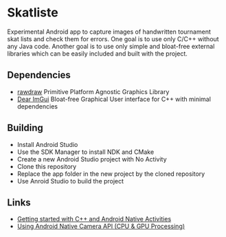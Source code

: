 # Skatliste

Experimental Android app to capture images of handwritten tournament skat lists and check them for errors. One goal is to use only C/C++ without any Java code. Another goal is to use only simple and bloat-free external libraries which can be easily included and built with the project.

## Dependencies

* [rawdraw](https://github.com/cntools/rawdraw) Primitive Platform Agnostic Graphics Library
* [Dear ImGui](https://github.com/ocornut/imgui) Bloat-free Graphical User interface for C++ with minimal dependencies

## Building

* Install Android Studio
* Use the SDK Manager to install NDK and CMake
* Create a new Android Studio project with No Activity
* Clone this repository
* Replace the app folder in the new project by the cloned repository
* Use Anroid Studio to build the project

## Links

* [Getting started with C++ and Android Native Activities](https://medium.com/androiddevelopers/getting-started-with-c-and-android-native-activities-2213b402ffff)
* [Using Android Native Camera API (CPU & GPU Processing)](https://www.sisik.eu/blog/android/ndk/camera)
